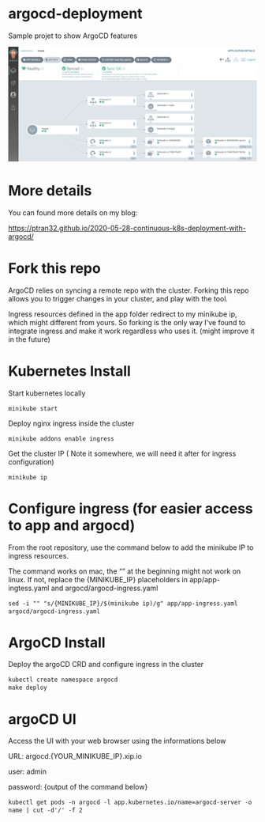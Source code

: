 # argocd-deployment
Sample projet to show ArgoCD features

![Image of Yaktocat](https://github.com/ptran32/argocd-deployment/blob/master/img/argo-ui-schema.png)

# More details
You can found more details on my blog:

https://ptran32.github.io/2020-05-28-continuous-k8s-deployment-with-argocd/


# Fork this repo
ArgoCD relies on syncing a remote repo with the cluster.
Forking this repo allows you to trigger changes in your cluster, and play with the tool.

Ingress resources defined in the app folder redirect to my minikube ip, which might different from yours.
So forking is the only way I've found to integrate ingress and make it work regardless who uses it. (might improve it in the future)

# Kubernetes Install

Start kubernetes locally
```
minikube start
```

Deploy nginx ingress inside the cluster
```
minikube addons enable ingress
```

Get the cluster IP ( Note it somewhere, we will need it after for ingress configuration)
```
minikube ip 
```

# Configure ingress (for easier access to app and argocd)
From the root repository, use the command below to add the minikube IP to ingress resources.

The command works on mac, the “” at the beginning might not work on linux. If not, replace the {MINIKUBE_IP} placeholders in app/app-ingtess.yaml and argocd/argocd-ingress.yaml

```
sed -i "" "s/{MINIKUBE_IP}/$(minikube ip)/g" app/app-ingress.yaml argocd/argocd-ingress.yaml
```

# ArgoCD Install

Deploy the argoCD CRD and configure ingress in the cluster
```
kubectl create namespace argocd
make deploy
```

# argoCD UI

Access the UI with your web browser using the informations below

URL: argocd.{YOUR_MINIKUBE_IP}.xip.io

user: admin

password: {output of the command below}

```
kubectl get pods -n argocd -l app.kubernetes.io/name=argocd-server -o name | cut -d'/' -f 2
```
